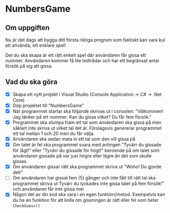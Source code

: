 # NumbersGame

## Om uppgiften

Nu är det dags att bygga ditt första riktiga program som faktiskt kan vara kul att använda; ett enklare spel!

Det du ska skapa är ett rätt enkelt spel där användaren får gissa ett nummer. Användaren kommer få lite ledtrådar och har ett begränsat antal försök på sig att gissa.

## Vad du ska göra

- [x]  Skapa ett nytt projekt i Visual Studio (Console Application → C# → .Net Core)
- [x]  Döp projektet till "NumbersGame"
- [x]  När programmet startar ska följande skrivas ut i consolen: "Välkommen! Jag tänker på ett nummer. Kan du gissa vilket? Du får fem försök."
- [x]  Programmet ska slumpa fram ett tal som användaren ska gissa på men såklart inte skriva ut vilket tal det är. Förslagsvis genererar programmet ett tal mellan 1 och 20 men du får välja.
- [x]  Användaren ska sedan mata in ett tal som den vill gissa på
- [x]  Om talet är fel ska programmet svara med antingen "Tyvärr du gissade för lågt!" eller "Tyvärr du gissade för högt!" beroende på om talet som användaren gissade på var just högre eller lägre än det som skulle gissas.
- [x]  Om användaren gissar rätt ska programmet skriva ut "Woho! Du gjorde det!"
- [ ]  Om användaren har gissat fem (5) gånger och inte fått till rätt tal ska programmet skriva ut Tyvärr du lyckades inte gissa talet på fem försök!" och användaren får inte gissa mer
- [x]  Någon del av din kod ska vara i en egen funktion/metod. Exempelvis kan du ha en funktion för att kolla om gissningen är rätt eller fel som heter `CheckGuess()`
